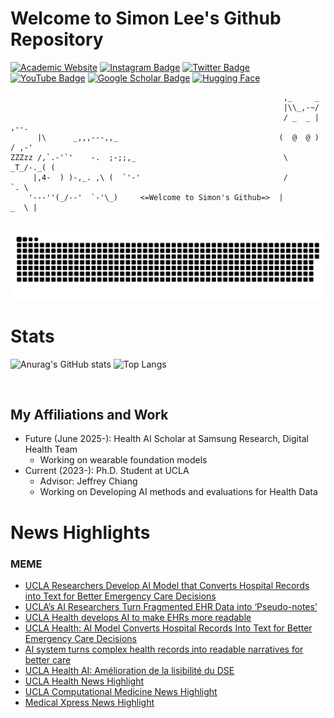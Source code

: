 # Welcome to Simon Lee's Github Repository
[![Academic Website](https://img.shields.io/badge/simonalee-ucla-informational?style=flat-square&logo=jekyll&logoColor=white)](https://simon-a-lee.github.io/)
[![Instagram Badge](https://img.shields.io/badge/-simonlee.a-purple?style=flat-square&logo=instagram&logoColor=white&link=https://www.instagram.com/simonlee.a/)](https://www.instagram.com/simonlee.a/)
[![Twitter Badge](https://img.shields.io/badge/-SimonLee79475-blue?style=flat-square&logo=twitter&logoColor=white&link=https://twitter.com/SimonLee)](https://twitter.com/SimonLee79475)
[![YouTube Badge](https://img.shields.io/badge/-Subscribe-red?style=flat-square&logo=youtube&logoColor=white&link=https://www.youtube.com/channel/UCuMm6O5PC-8kvxHNATCHLIA)](https://www.youtube.com/channel/UCuMm6O5PC-8kvxHNATCHLIA)
[![Google Scholar Badge](https://img.shields.io/badge/-GoogleScholar-grey?style=flat-square&logo=googlescholar&logoColor=white&link=your-link-here)](https://scholar.google.com/citations?user=HIj-rdQAAAAJ&hl=en)
[![Hugging Face](https://img.shields.io/badge/Hugging%20Face-yellow.svg?logo=smiley)](https://huggingface.co/Simonlee711)
<!--[![LinkedIn](https://img.shields.io/badge/LinkedIn-simonlee-informational?style=flat-square&logo=linkedin&logoColor=white)](https://www.linkedin.com/in/simon-lee-307ba4172/)-->

```
                                                             ,_     _
                                                             |\\_,-~/
                                                             / _  _ |    ,--.
      |\      _,,,---,,_                                    (  @  @ )   / ,-'
ZZZzz /,`.-'`'    -.  ;-;;,_                                 \  _T_/-._( (
     |,4-  ) )-,_. ,\ (  `'-'                                /         `. \
    '---''(_/--'  `-'\_)     <=Welcome to Simon's Github=>  |         _  \ |
    

```

<p align="center">
 <img width="1000" src="github-snake.svg" alt="snake"/>
</p>

# Stats

![Anurag's GitHub stats](https://github-readme-stats.vercel.app/api?username=Simonlee711&hide=issues&show_icons=true&count_private=true)
![Top Langs](https://github-readme-stats.vercel.app/api/top-langs/?username=Simonlee711&hide=Jupyter%20Notebook,HTML&layout=compact)
<div id="header" align="left">
  <img src="https://komarev.com/ghpvc/?username=simonlee711&style=for-the-badge&color=orange" alt=""/>
</div>

## My Affiliations and Work
- Future (June 2025-): Health AI Scholar at Samsung Research, Digital Health Team
  - Working on wearable foundation models   
- Current (2023-): Ph.D. Student at UCLA
  - Advisor: Jeffrey Chiang
  - Working on Developing AI methods and evaluations for Health Data


 # News Highlights
 ### MEME 
  - [UCLA Researchers Develop AI Model that Converts Hospital Records into Text for Better Emergency Care Decisions](https://theaiinsider.tech/2025/07/03/ucla-researchers-develop-ai-model-that-converts-hospital-records-into-text-for-better-emergency-care-decisions/)
  - [UCLA’s AI Researchers Turn Fragmented EHR Data into ‘Pseudo-notes’](https://www.hcinnovationgroup.com/analytics-ai/generative-ai/news/55301196/uclas-ai-researchers-turn-fragmented-ehr-data-into-pseudo-notes)
  - [UCLA Health develops AI to make EHRs more readable](https://www.beckershospitalreview.com/healthcare-information-technology/ai/ucla-health-develops-ai-to-make-ehrs-more-readable/)
  - [UCLA Health: AI Model Converts Hospital Records Into Text for Better Emergency Care Decisions](https://www.hmpgloballearningnetwork.com/site/cathlab/news/ucla-health-ai-model-converts-hospital-records-text-better-emergency-care)
  - [AI system turns complex health records into readable narratives for better care](https://www.news-medical.net/news/20250702/AI-system-turns-complex-health-records-into-readable-narratives-for-better-care.aspx)
  - [UCLA Health AI: Amélioration de la lisibilité du DSE](https://www.lederniereheure.com/ucla-health-ai-amelioration-de-la-lisibilite-du-dse/)
 - [UCLA Health News Highlight](https://www.uclahealth.org/news/release/ai-model-converts-hospital-records-text-better-emergency)
 - [UCLA Computational Medicine News Highlight](https://compmed.ucla.edu/news/263)
 - [Medical Xpress News Highlight](https://medicalxpress.com/news/2025-07-ai-hospital-text-emergency-decisions.html)
